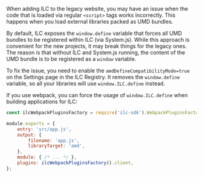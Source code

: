 When adding ILC to the legacy website, you may have an issue when the code that is loaded via regular `<script>` tags works incorrectly.
This happens when you load external libraries packed as UMD bundles.

By default, ILC exposes the `window.define` variable that forces all UMD bundles to be registered within ILC (via System.js). While this approach is convenient for the new projects, it may break things for the legacy ones. 
The reason is that without ILC and System.js running, the content of the UMD bundle is to be registered as a `window` variable.

To fix the issue, you need to enable the `amdDefineCompatibilityMode=true` on the Settings page in the ILC Registry. It removes the `window.define` variable, so all your libraries will use `window.ILC.define` instead.

If you use webpack, you can force the usage of `window.ILC.define` when building applications for ILC:

```js
const ilcWebpackPluginsFactory = require('ilc-sdk').WebpackPluginsFactory;

module.exports = {
    entry: 'src/app.js',
    output: {
        filename: 'app.js',
        libraryTarget: 'amd',
    },
    module: { /* ... */ },
    plugins: ilcWebpackPluginsFactory().client,
};
```
